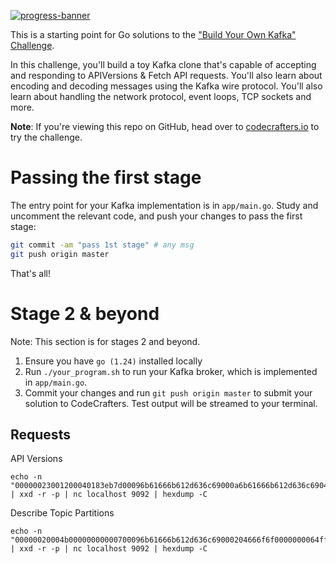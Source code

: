 [![progress-banner](https://backend.codecrafters.io/progress/kafka/1eddfb20-c30c-40ad-a9da-5af698e89863)](https://app.codecrafters.io/users/codecrafters-bot?r=2qF)

This is a starting point for Go solutions to the
["Build Your Own Kafka" Challenge](https://codecrafters.io/challenges/kafka).

In this challenge, you'll build a toy Kafka clone that's capable of accepting
and responding to APIVersions & Fetch API requests. You'll also learn about
encoding and decoding messages using the Kafka wire protocol. You'll also learn
about handling the network protocol, event loops, TCP sockets and more.

**Note**: If you're viewing this repo on GitHub, head over to
[codecrafters.io](https://codecrafters.io) to try the challenge.

# Passing the first stage

The entry point for your Kafka implementation is in `app/main.go`. Study and
uncomment the relevant code, and push your changes to pass the first stage:

```sh
git commit -am "pass 1st stage" # any msg
git push origin master
```

That's all!

# Stage 2 & beyond

Note: This section is for stages 2 and beyond.

1. Ensure you have `go (1.24)` installed locally
1. Run `./your_program.sh` to run your Kafka broker, which is implemented in
   `app/main.go`.
1. Commit your changes and run `git push origin master` to submit your solution
   to CodeCrafters. Test output will be streamed to your terminal.

## Requests

API Versions

```
echo -n "00000023001200040183eb7d00096b61666b612d636c69000a6b61666b612d636c6904302e3100" | xxd -r -p | nc localhost 9092 | hexdump -C
```

Describe Topic Partitions

```
echo -n "00000020004b00000000000700096b61666b612d636c69000204666f6f0000000064ff00" | xxd -r -p | nc localhost 9092 | hexdump -C
```
